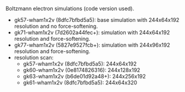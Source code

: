 Boltzmann electron simulations (code version used).

- gk57-wham1x2v (8dfc7bfbd5a5): base simulation with 244x64x192 resolution and no force-softening.
- gk71-wham1x2v (7d2602a44fec+): simulation with 244x64x192 resolution and force-softening.
- gk77-wham1x2v (5827e9527fcb+): simulation with 244x96x192 resolution and force-softening.
- resolution scan:
  * gk57-wham1x2v (8dfc7bfbd5a5): 244x64x192
  * gk60-wham1x2v (0e8174826316): 244x128x192
  * gk63-wham1x2v (b6de01d92a48+): 244x256x192
  * gk61-wham1x2v (8dfc7bfbd5a5): 244x64x320
